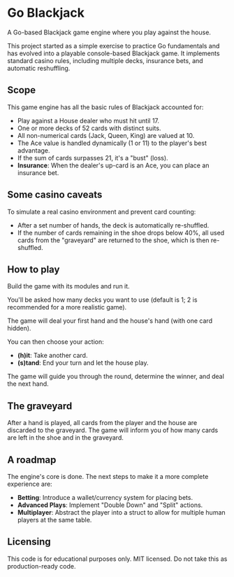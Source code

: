 # Go Blackjack

A Go-based Blackjack game engine where you play against the house.

This project started as a simple exercise to practice Go fundamentals and has evolved into a playable console-based Blackjack game. It implements standard casino rules, including multiple decks, insurance bets, and automatic reshuffling.

## Scope

This game engine has all the basic rules of Blackjack accounted for:

-   Play against a House dealer who must hit until 17.
-   One or more decks of 52 cards with distinct suits.
-   All non-numerical cards (Jack, Queen, King) are valued at 10.
-   The Ace value is handled dynamically (1 or 11) to the player's best advantage.
-   If the sum of cards surpasses 21, it's a "bust" (loss).
-   **Insurance**: When the dealer's up-card is an Ace, you can place an insurance bet.

## Some casino caveats

To simulate a real casino environment and prevent card counting:

-   After a set number of hands, the deck is automatically re-shuffled.
-   If the number of cards remaining in the shoe drops below 40%, all used cards from the "graveyard" are returned to the shoe, which is then re-shuffled.

## How to play

Build the game with its modules and run it.

You'll be asked how many decks you want to use (default is 1; 2 is recommended for a more realistic game).

The game will deal your first hand and the house's hand (with one card hidden).

You can then choose your action:

-   **(h)it**: Take another card.
-   **(s)tand**: End your turn and let the house play.

The game will guide you through the round, determine the winner, and deal the next hand.

## The graveyard

After a hand is played, all cards from the player and the house are discarded to the graveyard. The game will inform you of how many cards are left in the shoe and in the graveyard.

## A roadmap

The engine's core is done. The next steps to make it a more complete experience are:

-   **Betting**: Introduce a wallet/currency system for placing bets.
-   **Advanced Plays**: Implement "Double Down" and "Split" actions.
-   **Multiplayer**: Abstract the player into a struct to allow for multiple human players at the same table.

## Licensing

This code is for educational purposes only. MIT licensed. Do not take this as production-ready code.
